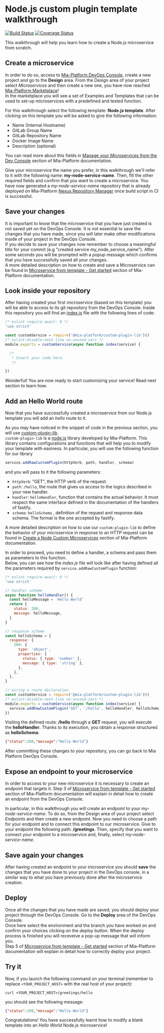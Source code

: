 # Node.js custom plugin template walkthrough

[![Build Status][github-actions-svg]][github-actions]
[![Coverage Status][coverall-svg]][coverall-io]

This walkthrough will help you learn how to create a Node.js microservice from scratch.

## Create a microservice

In order to do so, access to [Mia-Platform DevOps Console](https://console.cloud.mia-platform.eu/login), create a new project and go to the **Design** area. From the Design area of your project select _Microservices_ and then create a new one, you have now reached [Mia-Platform Marketplace](https://docs.mia-platform.eu/development_suite/api-console/api-design/marketplace/)!  
In the marketplace you will see a set of Examples and Templates that can be used to set-up microservices with a predefined and tested function.

For this walkthrough select the following template: **Node.js template**. After clicking on this template you will be asked to give the following information:

- Name (Internal Hostname)
- GitLab Group Name
- GitLab Repository Name
- Docker Image Name
- Description (optional)

You can read more about this fields in [Manage your Microservices from the Dev Console](https://docs.mia-platform.eu/development_suite/api-console/api-design/services/) section of Mia-Platform documentation.

Give your microservice the name you prefer, in this walkthrough we'll refer to it with the following name: **my-node-service-name**.
Then, fill the other required fields and confirm that you want to create a microservice. You have now generated a *my-node-service-name* repository that is already deployed on Mia-Platform [Nexus Repository Manager](https://nexus.mia-platform.eu/) once build script in CI is successful.

## Save your changes

It is important to know that the microservice that you have just created is not saved yet on the DevOps Console. It is not essential to save the changes that you have made, since you will later make other modifications inside of your project in the DevOps Console.  
If you decide to save your changes now remember to choose a meaningful title for your commit (e.g "created service my_node_service_name"). After some seconds you will be prompted with a popup message which confirms that you have successfully saved all your changes.  
A more detailed description on how to create and save a Microservice can be found in [Microservice from template - Get started](https://docs.mia-platform.eu/development_suite/api-console/api-design/custom_microservice_get_started/#2-service-creation) section of Mia-Platform documentation.

## Look inside your repository

After having created your first microservice (based on this template) you will be able to access to its git repository from the DevOps Console. Inside this repository you will find an [index.js](https://github.com/mia-platform-marketplace/Node.js-Custom-Plugin-Template/blob/master/index.js) file with the following lines of code:

```js
/* eslint require-await: 0 */
'use strict'

const customService = require('@mia-platform/custom-plugin-lib')()
/* eslint-disable-next-line no-unused-vars */
module.exports = customService(async function index(service) {

  /*
   * Insert your code here.
   */

})
```

Wonderful! You are now ready to start customizing your service! Read next section to learn how.

## Add an Hello World route

Now that you have successfully created a microservice from our Node.js template you will add an *hello* route to it.

As you may have noticed in the snippet of code in the previous section, you will use [custom-plugin-lib](https://github.com/mia-platform/custom-plugin-lib).  
`custom-plugin-lib` is a [node.js](https://github.com/mia-platform/custom-plugin-lib) library developed by Mia-Platform. This library contains configurations and functions that will help you to modify your template with easiness.
In particular, you will use the following function for our library

```javascript
service.addRawCustomPlugin(httpVerb, path, handler, schema)
```

and you will pass to it the following parameters:

- `httpVerb`: "GET", the HTTP verb of the request.
- `path`: `/hello`, the route that gives us access to the logics described in your new handler.
- `handler`: `helloHandler`, function that contains the actual behavior. It must respect the same interface defined in the documentation of the handlers of fastify.
- `schema`: `helloSchema` , definition of the request and response data schema. The format is the one accepted by fastify.

A more detailed description on how to use our `custom-plugin-lib` to define the behavior of your microservice in response to an HTTP request can be found in [Create a Node Custom Microservices](https://docs.mia-platform.eu/development_suite/api-console/api-design/plugin_baas_4/) section of Mia-Platform documentation.

In order to proceed, you need to define a handler, a schema and pass them as parameters to this function.  
Below, you can see how the *index.js* file will look like after having defined all the parameters required by `service.addRawCustomPlugin` function:

```js
/* eslint require-await: 0 */
'use strict'

// handler scheme
async function helloHandler() {
  const helloMessage = `Hello World`
  return {
    status: 200,
    message: helloMessage,
  }
}

// response scheme
const helloSchema = {
  response: {
    200: {
      type: 'object',
      properties: {
        status: { type: 'number' },
        message: { type: 'string' },
      },
    },
  },
}

// wiring e route declaration
const customService = require('@mia-platform/custom-plugin-lib')()
/* eslint-disable-next-line no-unused-vars */
module.exports = customService(async function index(service) {
  service.addRawCustomPlugin('GET', '/hello', helloHandler, helloSchema)
})
```

Visiting the defined route: **/hello** through a **GET** request, you will execute the **helloHandler**. Thanks to its execution, you obtain a response structured as **helloSchema**:  

```json
{"status":200,"message":"Hello World"}
```

After committing these changes to your repository, you can go back to Mia Platform DevOps Console.

## Expose an endpoint to your microservice

In order to access to your new microservice it is necessary to create an endpoint that targets it. Step 3 of [Microservice from template - Get started](https://docs.mia-platform.eu/development_suite/api-console/api-design/custom_microservice_get_started/#3-creating-the-endpoint) section of Mia-Platform documentation will explain in detail how to create an endpoint from the DevOps Console.

In particular, in this walkthrough you will create an endpoint to your *my-node-service-name*. To do so, from the Design area of your project select _Endpoints_ and then create a new endpoint.
Now you need to choose a path for your endpoint and to connect this endpoint to our microservice. Give to your endpoint the following path: **/greetings**. Then, specify that you want to connect your endpoint to a microservice and, finally, select *my-node-service-name*.

## Save again your changes

After having created an endpoint to your microservice you should **save** the changes that you have done to your project in the DevOps console, in a similar way to what you have previously done after the microservice creation.

## Deploy

Once all the changes that you have made are saved, you should deploy your project through the DevOps Console. Go to the **Deploy** area of the DevOps Console.  
Once here select the environment and the branch you have worked on and confirm your choices clicking on the *deploy* button. When the deploy process is finished you will receveive a pop-up message that will inform you.  
Step 5 of [Microservice from template - Get started](https://docs.mia-platform.eu/development_suite/api-console/api-design/custom_microservice_get_started/#5-deploy-the-project-through-the-api-console) section of Mia-Platform documentation will explain in detail how to correctly deploy your project.

## Try it

Now, if you launch the following command on your terminal (remember to replace `<YOUR_PROJECT_HOST>` with the real host of your project):  

```shell
curl <YOUR_PROJECT_HOST>/greetings/hello
```

you should see the following message:

```json
{"status":200,"message":"Hello World"}
```

Congratulations! You have successfully learnt how to modify a blank template into an _Hello World_ Node.js microservice!

[github-actions]: https://github.com/mia-platform-marketplace/Node.js-Custom-Plugin-Template/actions
[github-actions-svg]: https://github.com/mia-platform-marketplace/Node.js-Custom-Plugin-Template/workflows/Node.js%20CI/badge.svg
[coverall-svg]: https://coveralls.io/repos/github/mia-platform-marketplace/Node.js-Custom-Plugin-Template/badge.svg?branch=master
[coverall-io]: https://coveralls.io/github/mia-platform-marketplace/Node.js-Custom-Plugin-Template?branch=master
